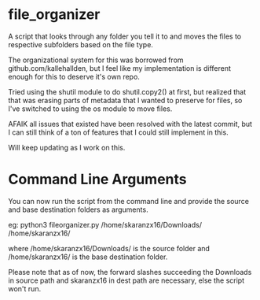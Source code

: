 # file_organizer

A script that looks through any folder you tell it to and moves the files to respective subfolders based on the file type.

The organizational system for this was borrowed from github.com/kallehallden, but I feel like my implementation is different enough for this to deserve it's own repo.

Tried using the shutil module to do shutil.copy2() at first, but realized that that was erasing parts of metadata that I wanted to preserve for files, so I've switched to using the os module to move files.

AFAIK all issues that existed have been resolved with the latest commit, but I can still think of a ton of features that I could still implement in this.

Will keep updating as I work on this.


# Command Line Arguments

You can now run the script from the command line and provide the source and base destination folders as arguments.

eg: python3 fileorganizer.py /home/skaranzx16/Downloads/ /home/skaranzx16/

where /home/skaranzx16/Downloads/ is the source folder and /home/skaranzx16/ is the base destination folder.

Please note that as of now, the forward slashes succeeding the Downloads in source path and skaranzx16 in dest path are necessary, else the script won't run.

